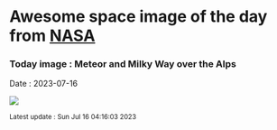 
# Awesome space image of the day from [NASA](https://api.nasa.gov/)

### Today image : Meteor and Milky Way over the Alps
Date : 2023-07-16

![](https://apod.nasa.gov/apod/image/2307/MeteorMountain_Roemmelt_960.jpg)

<small>Latest update : Sun Jul 16 04:16:03 2023</small>
        